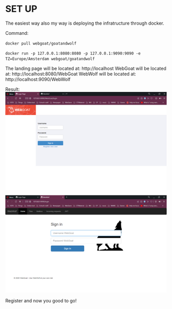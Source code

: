 # SET UP

The easiest way also my way is deploying the infratructure through docker.

Command:

`
docker pull webgoat/goatandwolf
`

`
docker run -p 127.0.0.1:8080:8080 -p 127.0.0.1:9090:9090 -e TZ=Europe/Amsterdam webgoat/goatandwolf
` 

The landing page will be located at: 
http://localhost
WebGoat will be located at: http://localhost:8080/WebGoat
WebWolf will be located at: http://localhost:9090/WebWolf

Result:
![WebGoat](WebGoat.png)

![WebWolf](WebWolf.png)

Register and now you good to go!